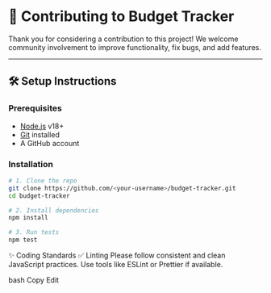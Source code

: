 # 🤝 Contributing to Budget Tracker

Thank you for considering a contribution to this project! We welcome community involvement to improve functionality, fix bugs, and add features.

---

## 🛠️ Setup Instructions

### Prerequisites
- [Node.js](https://nodejs.org/) v18+
- [Git](https://git-scm.com/) installed
- A GitHub account

### Installation

```bash
# 1. Clone the repo
git clone https://github.com/<your-username>/budget-tracker.git
cd budget-tracker

# 2. Install dependencies
npm install

# 3. Run tests
npm test
```

✨ Coding Standards
✅ Linting
Please follow consistent and clean JavaScript practices. Use tools like ESLint or Prettier if available.

bash
Copy
Edit
